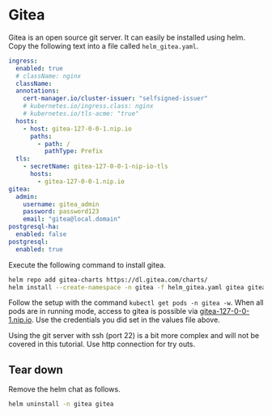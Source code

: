 # Gitea

Gitea is an open source git server. It can easily be installed using helm. Copy the following text into a file called `helm_gitea.yaml`.

```yaml
ingress:
  enabled: true
  # className: nginx
  className:
  annotations:
    cert-manager.io/cluster-issuer: "selfsigned-issuer"
    # kubernetes.io/ingress.class: nginx
    # kubernetes.io/tls-acme: "true"
  hosts:
    - host: gitea-127-0-0-1.nip.io
      paths:
        - path: /
          pathType: Prefix
  tls:
    - secretName: gitea-127-0-0-1-nip-io-tls
      hosts:
        - gitea-127-0-0-1.nip.io
gitea:
  admin:
    username: gitea_admin
    password: password123
    email: "gitea@local.domain"
postgresql-ha:
  enabled: false
postgresql:
  enabled: true
```

Execute the following command to install gitea.

```sh
helm repo add gitea-charts https://dl.gitea.com/charts/
helm install --create-namespace -n gitea -f helm_gitea.yaml gitea gitea-charts/gitea
```

Follow the setup with the command `kubectl get pods -n gitea -w`. When all pods are in running mode, access to gitea is possible via [gitea-127-0-0-1.nip.io](https://gitea-127-0-0-1.nip.io). Use the credentials you did set in the values file above.

Using the git server with ssh (port 22) is a bit more complex and will not be covered in this tutorial. Use http connection for try outs.

## Tear down

Remove the helm chat as follows.

```sh
helm uninstall -n gitea gitea
```

